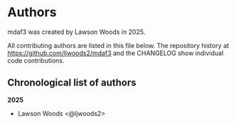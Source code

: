 # Authors

mdaf3 was created by Lawson Woods in 2025.


All contributing authors are listed in this file below.
The repository history at https://github.com/ljwoods2/mdaf3
and the CHANGELOG show individual code contributions.

## Chronological list of authors

<!--
The rules for this file:
  * Authors are sorted chronologically, earliest to latest
  * Please format it each entry as "Preferred name <GitHub username>"
  * Your preferred name is whatever you wish to go by --
    it does *not* have to be your legal name!
  * Please start a new section for each new year
  * Don't ever delete anything
-->

**2025**
- Lawson Woods <@ljwoods2>